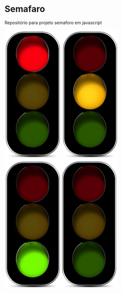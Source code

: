# Semafaro

Repositório para projeto semaforo em javascript

<img src='img/vermelho.png'> <img src='img/amarelo.png'> <img src='img/verde.png'><img src='img/desligado.png'>
